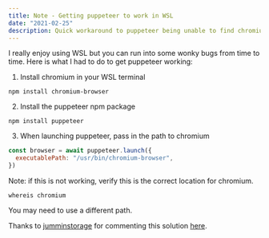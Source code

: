 ```yaml
---
title: Note - Getting puppeteer to work in WSL
date: "2021-02-25"
description: Quick workaround to puppeteer being unable to find chromium
---
```


I really enjoy using WSL but you can run into some wonky bugs from time to time. Here is what I had to do to get puppeteer working:

1. Install chromium in your WSL terminal

```console
npm install chromium-browser
```

2. Install the puppeteer npm package

```console
npm install puppeteer
```

3. When launching puppeteer, pass in the path to chromium

```javascript
const browser = await puppeteer.launch({
  executablePath: "/usr/bin/chromium-browser",
})
```

Note: if this is not working, verify this is the correct location for chromium.

```console
whereis chromium
```

You may need to use a different path.

Thanks to [jumminstorage](https://github.com/junminstorage) for commenting this solution [here](https://github.com/puppeteer/puppeteer/issues/1837#issuecomment-405047723).

